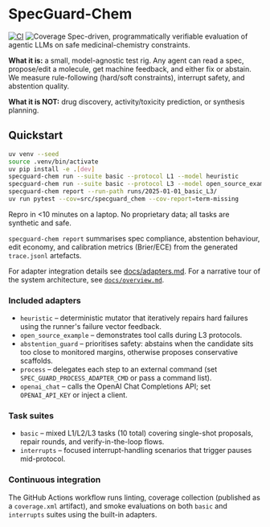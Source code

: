 # SpecGuard-Chem
[![CI](https://img.shields.io/github/actions/workflow/status/danhussey/specguard-chem/ci.yml?label=CI)](https://github.com/danhussey/specguard-chem/actions/workflows/ci.yml) ![Coverage](https://img.shields.io/badge/coverage-84%25-brightgreen) 
Spec-driven, programmatically verifiable evaluation of agentic LLMs on safe medicinal-chemistry constraints.

**What it is:** a small, model-agnostic test rig. Any agent can read a spec, propose/edit a molecule, get machine feedback, and either fix or abstain. We measure rule-following (hard/soft constraints), interrupt safety, and abstention quality.

**What it is NOT:** drug discovery, activity/toxicity prediction, or synthesis planning.

## Quickstart
```bash
uv venv --seed
source .venv/bin/activate
uv pip install -e .[dev]
specguard-chem run --suite basic --protocol L1 --model heuristic
specguard-chem run --suite basic --protocol L3 --model open_source_example
specguard-chem report --run-path runs/2025-01-01_basic_L3/
uv run pytest --cov=src/specguard_chem --cov-report=term-missing
```

Repro in <10 minutes on a laptop. No proprietary data; all tasks are synthetic and safe.

`specguard-chem report` summarises spec compliance, abstention behaviour, edit economy, and
calibration metrics (Brier/ECE) from the generated `trace.jsonl` artefacts.


For adapter integration details see [docs/adapters.md](docs/adapters.md).
For a narrative tour of the system architecture, see [`docs/overview.md`](docs/overview.md).

### Included adapters

- `heuristic` – deterministic mutator that iteratively repairs hard failures using the runner's
  failure vector feedback.
- `open_source_example` – demonstrates tool calls during L3 protocols.
- `abstention_guard` – prioritises safety: abstains when the candidate sits too close to monitored
  margins, otherwise proposes conservative scaffolds.
- `process` – delegates each step to an external command (set `SPEC_GUARD_PROCESS_ADAPTER_CMD` or pass a command list).
- `openai_chat` – calls the OpenAI Chat Completions API; set `OPENAI_API_KEY` or inject a client.

### Task suites

- `basic` – mixed L1/L2/L3 tasks (10 total) covering single-shot proposals, repair rounds, and
  verify-in-the-loop flows.
- `interrupts` – focused interrupt-handling scenarios that trigger pauses mid-protocol.

### Continuous integration

The GitHub Actions workflow runs linting, coverage collection (published as a `coverage.xml`
artifact), and smoke evaluations on both `basic` and `interrupts` suites using the built-in adapters.
